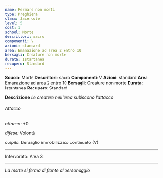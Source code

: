 ```yaml
---
name: Fermare non morti
type: Preghiera
class: Sacerdote
level: 5
cost: 1
school: Morte
descrittori: sacro
componenti: V
azioni: standard
area: Emanazione ad area 2 entro 10
bersagli: Creature non morte
durata: Istantanea
recupero: Standard
---
```

**Scuola**: Morte
**Descrittori**: sacro
**Componenti**: V
**Azioni**: standard
**Area**: Emanazione ad area 2 entro 10
**Bersagli**: Creature non morte
**Durata**: Istantanea
**Recupero**: Standard

**Descrizione**
*Le creature nell'area subiscono l'attacco*

###### Attacco

*attacco:* +0

*difesa:* Volontà

*colpito:* Bersaglio immobilizzato continuato (V)

---

Infervorato: Area 3

---

*La morte si ferma di fronte al personaggio*